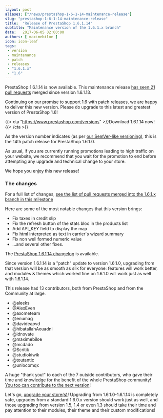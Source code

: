 ```yaml
---
layout: post
aliases: ["/news/prestashop-1-6-1-14-maintenance-release"]
slug: "prestashop-1-6-1-14-maintenance-release"
title:  "Release of PrestaShop 1.6.1.14"
subtitle: "Maintenance version of the 1.6.1.x branch"
date:   2017-06-05 02:00:00
authors: [ maximebiloe ]
icon: icon-leaf
tags:
 - version
 - maintenance
 - patch
 - releases
 - "1.6.1.x"
 - "1.6"
---
```


PrestaShop 1.6.1.14 is now available. This maintenance release [has seen 21 pull requests](https://github.com/PrestaShop/PrestaShop/milestone/21?closed=1) merged since version 1.6.1.13.

Continuing on our promise to support 1.6 with patch releases, we are happy to deliver this new version. Please do upgrade to this latest and greatest version of PrestaShop 1.6!

{{< cta "https://www.prestashop.com/versions" >}}Download 1.6.1.14 now!{{< /cta >}}

As the version number indicates (as per [our SemVer-like versioning](http://build.prestashop.com/news/a-more-semantic-versioning-scheme/)), this is the 14th patch release for PrestaShop 1.6.1.0.<br/>

As usual, if you are currently running promotions leading to high traffic on your website, we recommend that you wait for the promotion to end before attempting any upgrade and technical change to your store.

We hope you enjoy this new release!


### The changes

For a full list of changes, [see the list of pull requests merged into the 1.6.1.x branch in this milestone](https://github.com/PrestaShop/PrestaShop/milestone/21?closed=1)

Here are some of the most notable changes that this version brings:

* Fix taxes in credit slip
* Fix the refresh button of the stats bloc in the products list
* Add API_KEY field to display the map
* Fix html interpreted as text in carrier's wizard summary
* Fix non well formed numeric value
* ...and several other fixes.


The [PrestaShop 1.6.1.14 changelog](https://www.prestashop.com/en/system/files/ps_releases/changelog_1.6.1.14.txt) is available.

Since version 1.6.1.14 is a "patch" update to version 1.6.1.0, upgrading from that version will be as smooth as silk for everyone: features will work better, and modules & themes which worked fine on 1.6.1.0 will work just as well with 1.6.1.14.

This release had 13 contributors, both from PrestaShop and from the Community at large.

* @aleeks
* @AlexEven
* @axometeam
* @enumag
* @davideapvd
* @hibatallahAouadni
* @idnovate
* @maximebiloe
* @mcdado
* @Scritik
* @studiokiwik
* @toutantic
* @unlocomqx

A huge "thank you!" to each of the 7 outside contributors, who gave their time and knowledge for the benefit of the whole PrestaShop community! [You too can contribute to the next version](http://doc.prestashop.com/display/PS16/Contributing+code+to+PrestaShop)!

Let's go, [upgrade your store(s)](http://doc.prestashop.com/display/PS16/Updating+PrestaShop)! Upgrading from 1.6.1.0-1.6.1.14 is completely safe, upgrades from a standard 1.6.0.x version should work just as well, and those upgrading from version 1.5, 1.4 or even 1.3 should take their time and pay attention to their modules, their theme and their custom modifications!
